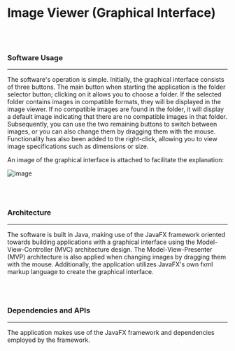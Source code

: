  # Image Viewer (Graphical Interface)

<br><br>
### Software Usage
***

The software's operation is simple. Initially, the graphical interface consists of three buttons. The main button when starting the application is the folder selector button; 
clicking on it allows you to choose a folder. If the selected folder contains images in compatible formats, they will be displayed in the image viewer. If no compatible images are found in the folder,
it will display a default image indicating that there are no compatible images in that folder. 
Subsequently, you can use the two remaining buttons to switch between images, or you can also change them by dragging them with the mouse.
Functionality has also been added to the right-click, allowing you to view image specifications such as dimensions or size.

An image of the graphical interface is attached to facilitate the explanation:

![image](https://github.com/DevGiovanniLC/image-viewer/assets/92268681/5eea5dca-84a7-4df3-b177-08c1989265de)

<br><br>
### Architecture
***
The software is built in Java, making use of the JavaFX framework oriented towards building applications with a graphical interface using the Model-View-Controller (MVC) architecture design.
The Model-View-Presenter (MVP) architecture is also applied when changing images by dragging them with the mouse. Additionally, the application utilizes JavaFX's own fxml markup language to create the graphical interface.

<br><br>
### Dependencies and APIs
***
The application makes use of the JavaFX framework and dependencies employed by the framework.

<br><br>
